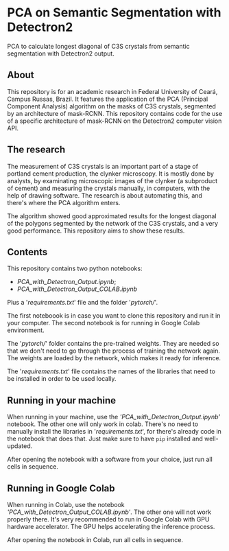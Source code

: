 # PCA on Semantic Segmentation with Detectron2

PCA to calculate longest diagonal of C3S crystals from semantic segmentation with Detectron2 output.

## About

This repository is for an academic research in Federal University of Ceará, Campus Russas, Brazil.
It features the application of the PCA (Principal Component Analysis) algorithm on the masks of C3S crystals, segmented by an architecture of mask-RCNN. This repository contains code for the use of a specific architecture of mask-RCNN on the Detectron2 computer vision API.

## The research

The measurement of C3S crystals is an important part of a stage of portland cement production, the clynker microscopy. It is mostly done by analysts, by examinating microscopic images of the clynker (a subproduct of cement) and measuring the crystals manually, in computers, with the help of drawing software. The research is about automating this, and there's where the PCA algorithm enters.

The algorithm showed good approximated results for the longest diagonal of the polygons segmented by the network of the C3S crystals, and a very good performance. This repository aims to show these results.

## Contents

This repository contains two python notebooks:

- *PCA_with_Detectron_Output.ipynb*;
- *PCA_with_Detectron_Output_COLAB.ipynb*

Plus a '*requirements.txt*' file and the folder '*pytorch/*'.

The first noteboook is in case you want to clone this repository and run it in your computer.
The second notebook is for running in Google Colab environment.

The '*pytorch/*' folder contains the pre-trained weights. They are needed so that we don't need to go through the process of training the network again. The weights are loaded by the network, which makes it ready for inference.

The '*requirements.txt*' file contains the names of the libraries that need to be installed in order to be used locally.

## Running in your machine

When running in your machine, use the *'PCA_with_Detectron_Output.ipynb'* notebook. The other one will only work in colab.
There's no need to manually install the libraries in '*requirements.txt*', for there's already code in the notebook that does that. 
Just make sure to have `pip` installed and well-updated.

After opening the notebook with a software from your choice, just run all cells in sequence.

## Running in Google Colab

When running in Colab, use the notebook *'PCA_with_Detectron_Output_COLAB.ipynb'*. The other one will not work properly there.
It's very recommended to run in Google Colab with GPU hardware accelerator. The GPU helps accelerating the inference process.

After opening the notebook in Colab, run all cells in sequence. 

